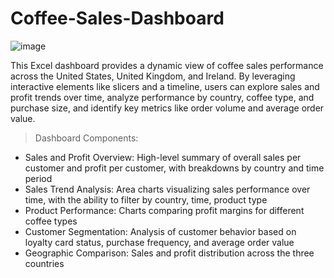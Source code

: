 # Coffee-Sales-Dashboard

![image](https://github.com/user-attachments/assets/3e569ce7-dea4-403e-b403-6d5dd097aa3d)

This Excel dashboard provides a dynamic view of coffee sales performance across the United States, United Kingdom, and Ireland. By leveraging interactive elements like slicers and a timeline, users can explore sales and profit trends over time, analyze performance by country, coffee type, and purchase size, and identify key metrics like order volume and average order value.

> Dashboard Components:

* Sales and Profit Overview: High-level summary of overall sales per customer and profit per customer, with breakdowns by country and time period
* Sales Trend Analysis: Area charts visualizing sales performance over time, with the ability to filter by country, time, product type
* Product Performance: Charts comparing profit margins for different coffee types
* Customer Segmentation: Analysis of customer behavior based on loyalty card status, purchase frequency, and average order value
* Geographic Comparison: Sales and profit distribution across the three countries
